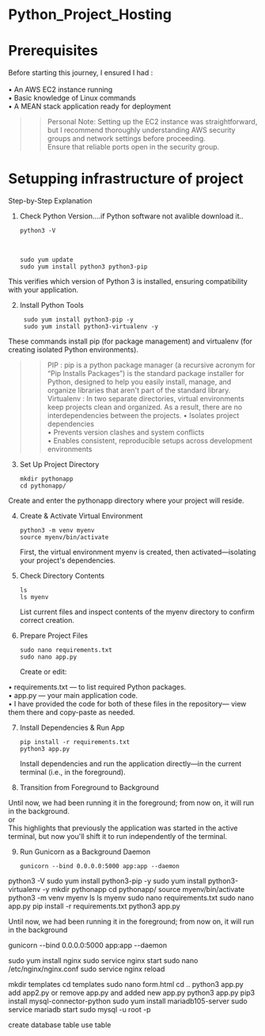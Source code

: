 # Python_Project_Hosting

<h1> Prerequisites</h1>
Before starting this journey, I ensured I had :<br>
<br>
• An AWS EC2 instance running <br>
• Basic knowledge of Linux commands<br>
• A MEAN stack application ready for deployment<br>

>>Personal Note: Setting up the EC2 instance was straightforward, but I recommend thoroughly understanding AWS security groups and network settings before proceeding.<br>
Ensure that reliable ports open in the security group.

<h1>Setupping infrastructure of project</h1>

Step-by-Step Explanation<br>

1. Check Python Version....if Python software not avalible download it..
   
       python3 -V
   <br>
   
       sudo yum update
       sudo yum install python3 python3-pip
This verifies which version of Python 3 is installed, ensuring compatibility with your application.<br>

2. Install Python Tools
   
        sudo yum install python3-pip -y
        sudo yum install python3-virtualenv -y
These commands install pip (for package management) and virtualenv (for creating isolated Python environments).
>>PIP : pip is a python package manager (a recursive acronym for “Pip Installs Packages”) is the standard package installer for Python, designed to help you easily install, manage, and organize libraries that aren't part of the standard library.<br>
>> Virtualenv : In two separate directories, virtual environments keep projects clean and organized. As a result, there are no interdependencies between the projects.
• Isolates project dependencies<br>
• Prevents version clashes and system conflicts<br>
• Enables consistent, reproducible setups across development environments<br>

3. Set Up Project Directory

       mkdir pythonapp
       cd pythonapp/
Create and enter the pythonapp directory where your project will reside.<br>

4. Create & Activate Virtual Environment

       python3 -m venv myenv
       source myenv/bin/activate
   First, the virtual environment myenv is created, then activated—isolating your project's dependencies.<br>

5. Check Directory Contents

       ls
       ls myenv
   List current files and inspect contents of the myenv directory to confirm correct creation.<br>

6. Prepare Project Files

       sudo nano requirements.txt
       sudo nano app.py
   Create or edit:<br>

• requirements.txt — to list required Python packages.<br>
• app.py — your main application code.<br>
• I have provided the code for both of these files in the repository— view them there and copy-paste as needed.<br>

7. Install Dependencies & Run App
   
       pip install -r requirements.txt
       python3 app.py
   Install dependencies and run the application directly—in the current terminal (i.e., in the foreground).
8. Transition from Foreground to Background
   
Until now, we had been running it in the foreground; from now on, it will run in the background.<br>
or<br>
This highlights that previously the application was started in the active terminal, but now you'll shift it to run independently of the terminal.<br>

9. Run Gunicorn as a Background Daemon
    
       gunicorn --bind 0.0.0.0:5000 app:app --daemon







python3 -V
sudo yum install python3-pip -y
sudo yum install python3-virtualenv -y
mkdir pythonapp
cd pythonapp/
source myenv/bin/activate
python3 -m venv myenv
ls
ls myenv
 sudo nano requirements.txt
 sudo nano app.py
  pip install -r requirements.txt
  python3 app.py

  Until now, we had been running it in the foreground; from now on, it will run in the background

  gunicorn --bind 0.0.0.0:5000 app:app --daemon

  sudo yum install nginx
  sudo service nginx start
   sudo nano /etc/nginx/nginx.conf
   sudo service nginx reload

   mkdir templates
   cd templates
   sudo nano form.html
   cd ..
   python3 app.py
   add app2.py or remove app.py and added new app.py
   python3 app.py
   pip3 install mysql-connector-python
   sudo yum install mariadb105-server
   sudo service mariadb start
   sudo mysql -u root -p

   create database table
   use table
   
